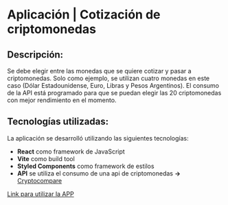 # Aplicación | Cotización de criptomonedas

## Descripción:
Se debe elegir entre las monedas que se quiere cotizar y pasar a criptomonedas. Solo como ejemplo, se utilizan cuatro monedas en este caso (Dólar Estadounidense, Euro, Libras y Pesos Argentinos). 
El consumo de la API está programado para que se puedan elegir las 20 criptomonedas con mejor rendimiento en el momento.

## Tecnologías utilizadas:

La aplicación se desarrolló utilizando las siguientes tecnologías:

* **React** como framework de JavaScript
* **Vite** como build tool
* **Styled Components** como framework de estilos
* **API** se utiliza el consumo de una api de criptomonedas **->** [Cryptocompare](https://min-api.cryptocompare.com/)


[Link para utilizar la APP](https://shimmering-melba-64e499.netlify.app/)
